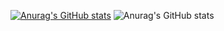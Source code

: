 [![Anurag's GitHub stats](https://github-readme-stats.vercel.app/api?username=Mttgo)](https://github.com/anuraghazra/github-readme-stats)
![Anurag's GitHub stats](https://github-readme-stats.vercel.app/api?username=anuraghazra&show_icons=true&theme=dark)
